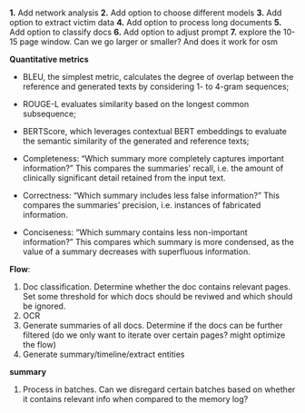# 

**1.** Add network analysis 
**2.** Add option to choose different models 
**3.** Add option to extract victim data
**4.** Add option to process long documents 
**5.** Add option to classify docs 
**6.** Add option to adjust prompt
**7.** explore the 10-15 page window. Can we go larger or smaller? And does it work for osm

**Quantitative metrics**
- BLEU, the simplest metric, calculates the degree of overlap between the reference and generated texts by considering 1- to 4-gram sequences;
- ROUGE-L evaluates similarity based on the longest common subsequence; 
- BERTScore, which leverages contextual BERT embeddings to evaluate the semantic similarity of the generated and reference texts;

- Completeness: “Which summary more completely captures important information?” This compares the summaries’ recall, i.e. the amount of clinically significant detail retained from the input text.
- Correctness: “Which summary includes less false information?” This compares the summaries’ precision, i.e. instances of fabricated information.
- Conciseness: “Which summary contains less non-important information?” This compares which summary is more condensed, as the value of a summary decreases with superfluous information.

**Flow**:
1. Doc classification. Determine whether the doc contains relevant pages. Set some threshold for which docs should be reviwed and which should be ignored.
2. OCR
3. Generate summaries of all docs. Determine if the docs can be further filtered (do we only want to iterate over certain pages? might optimize the flow)
4. Generate summary/timeline/extract entities 

**summary**
1. Process in batches. Can we disregard certain batches based on whether it contains relevant info when compared to the memory log?